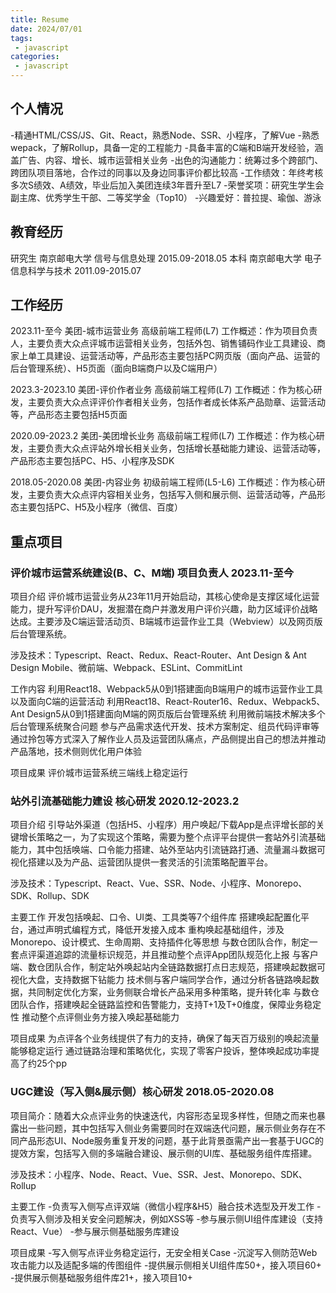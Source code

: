 ```yaml
---
title: Resume
date: 2024/07/01
tags:
 - javascript
categories:
 - javascript
---
```


<!-- 手机：15150568544 邮箱：969860178@qq.com 女/1992.10 中共党员 -->
## 个人情况

-精通HTML/CSS/JS、Git、React，熟悉Node、SSR、小程序，了解Vue
-熟悉wepack，了解Rollup，具备一定的工程能力
-具备丰富的C端和B端开发经验，涵盖广告、内容、增长、城市运营相关业务
-出色的沟通能力：统筹过多个跨部门、跨团队项目落地，合作过的同事以及身边同事评价都比较高
-工作绩效：年终考核多次S绩效、A绩效，毕业后加入美团连续3年晋升至L7
-荣誉奖项：研究生学生会副主席、优秀学生干部、二等奖学金（Top10）
-兴趣爱好：普拉提、瑜伽、游泳

## 教育经历

研究生  南京邮电大学    信号与信息处理       2015.09-2018.05
本科    南京邮电大学  电子信息科学与技术     2011.09-2015.07

## 工作经历

2023.11-至今      美团-城市运营业务          高级前端工程师(L7)
工作概述：作为项目负责人，主要负责大众点评城市运营相关业务，包括外包、销售铺码作业工具建设、商家上单工具建设、运营活动等，产品形态主要包括PC网页版（面向产品、运营的后台管理系统）、H5页面（面向B端商户以及C端用户）

2023.3-2023.10    美团-评价作者业务         高级前端工程师(L7)
工作概述：作为核心研发，主要负责大众点评评价作者相关业务，包括作者成长体系产品勋章、运营活动等，产品形态主要包括H5页面

2020.09-2023.2    美团-美团增长业务         高级前端工程师(L7)
工作概述：作为核心研发，主要负责大众点评站外增长相关业务，包括增长基础能力建设、运营活动等，产品形态主要包括PC、H5、小程序及SDK

2018.05-2020.08   美团-内容业务             初级前端工程师(L5-L6)
工作概述：作为核心研发，主要负责大众点评内容相关业务，包括写入侧和展示侧、运营活动等，产品形态主要包括PC、H5及小程序（微信、百度）

## 重点项目

### 评价城市运营系统建设(B、C、M端) 项目负责人 2023.11-至今

项目介绍
评价城市运营业务从23年11月开始启动，其核心使命是支撑区域化运营能力，提升写评价DAU，发掘潜在商户并激发用户评价兴趣，助力区域评价战略达成。主要涉及C端运营活动页、B端城市运营作业工具（Webview）以及网页版后台管理系统。

涉及技术：Typescript、React、Redux、React-Router、Ant Design & Ant Design Mobile、微前端、Webpack、ESLint、CommitLint

工作内容
利用React18、Webpack5从0到1搭建面向B端用户的城市运营作业工具以及面向C端的运营活动
利用React18、React-Router16、Redux、Webpack5、Ant Design5从0到1搭建面向M端的网页版后台管理系统
利用微前端技术解决多个后台管理系统聚合问题
参与产品需求迭代开发、技术方案制定、组员代码评审等
通过拎包等方式深入了解作业人员及运营团队痛点，产品侧提出自己的想法并推动产品落地，技术侧则优化用户体验

项目成果
评价城市运营系统三端线上稳定运行

### 站外引流基础能力建设 核心研发 2020.12-2023.2

项目介绍
引导站外渠道（包括H5、小程序）用户唤起/下载App是点评增⻓部的关键增⻓策略之⼀，为了实现这个策略，需要为整个点评平台提供一套站外引流基础能力，其中包括唤端、口令能力搭建、站外至站内引流链路打通、流量漏斗数据可视化搭建以及为产品、运营团队提供一套灵活的引流策略配置平台。

涉及技术：Typescript、React、Vue、SSR、Node、小程序、Monorepo、SDK、Rollup、SDK

主要工作
开发包括唤起、⼝令、UI类、工具类等7个组件库
搭建唤起配置化平台，通过声明式编程方式，降低开发接入成本
重构唤起基础组件，涉及Monorepo、设计模式、生命周期、支持插件化等思想
与数仓团队合作，制定一套点评渠道追踪的流量标识规范，并且推动整个点评App团队规范化上报
与客户端、数仓团队合作，制定站外唤起站内全链路数据打点日志规范，搭建唤起数据可视化大盘，支持数据下钻能力
技术侧与客户端同学合作，通过分析各链路唤起数据，共同制定优化方案，业务侧联合增长产品采用多种策略，提升转化率
与数仓团队合作，搭建唤起全链路监控和告警能力，支持T+1及T+0维度，保障业务稳定性
推动整个点评侧业务方接入唤起基础能力

项目成果
为点评各个业务线提供了有⼒的⽀持，确保了每天百万级别的唤起流量能够稳定运行
通过链路治理和策略优化，实现了零客户投诉，整体唤起成功率提⾼了约25个pp

### UGC建设（写入侧&展示侧）核心研发 2018.05-2020.08

项目简介：随着大众点评业务的快速迭代，内容形态呈现多样性，但随之而来也暴露出一些问题，其中包括写入侧业务需要同时在双端迭代问题，展示侧业务存在不同产品形态UI、Node服务重复开发的问题，基于此背景亟需产出一套基于UGC的提效方案，包括写入侧的多端融合建设、展示侧的UI库、基础服务组件库搭建。

涉及技术：小程序、Node、React、Vue、SSR、Jest、Monorepo、SDK、Rollup

主要⼯作
-负责写入侧写点评双端（微信小程序&H5）融合技术选型及开发工作
-负责写入侧涉及相关安全问题解决，例如XSS等
-参与展示侧UI组件库建设（支持React、Vue）
-参与展示侧基础服务库建设

项目成果
-写入侧写点评业务稳定运行，无安全相关Case
-沉淀写入侧防范Web攻击能力以及适配多端的传图组件
-提供展示侧相关UI组件库50+，接入项目60+
-提供展示侧基础服务组件库21+，接入项目10+
